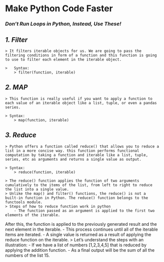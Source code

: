 # Make Python Code Faster

### ***Don’t Run Loops in Python, Instead, Use These!***

## ***1. Filter***
    > It filters iterable objects for us. We are going to pass the filtering conditions in form of a function and this function is going to use to filter each element in the iterable object.

    >   Syntax:
        > filter(function, iterable)

## ***2. MAP***
    > This function is really useful if you want to apply a function to each value of an iterable object like a list, tuple, or even a pandas series.

    > Syntax:
        > map(function, iterable)

## ***3. Reduce***
    > Python offers a function called reduce() that allows you to reduce a list in a more concise way. this function performs functional computation by taking a function and iterable like a list, tuple, series, etc as arguments and returns a single value as output.

    > Syntax:
        > reduce(function, iterable)

    > The reduce() function applies the function of two arguments cumulatively to the items of the list, from left to right to reduce the list into a single value.
    > Unlike the map() and filter() functions, the reduce() is not a built-in function in Python. The reduce() function belongs to the functools module.
    > Steps of how to reduce function work in python
        - The function passed as an argument is applied to the first two elements of the iterable.
After this, the function is applied to the previously generated result and the next element in the iterable.
        - This process continues until all of the iterable items are iterated.
        - A single value is returned as a result of applying the reduce function on the iterable.
    > Let’s understand the steps with an illustration:
        - If we have a list of numbers [1,2,3,4,5] that is reduced by applying the addition function.
        - As a final output will be the sum of all the numbers of the list 15.

